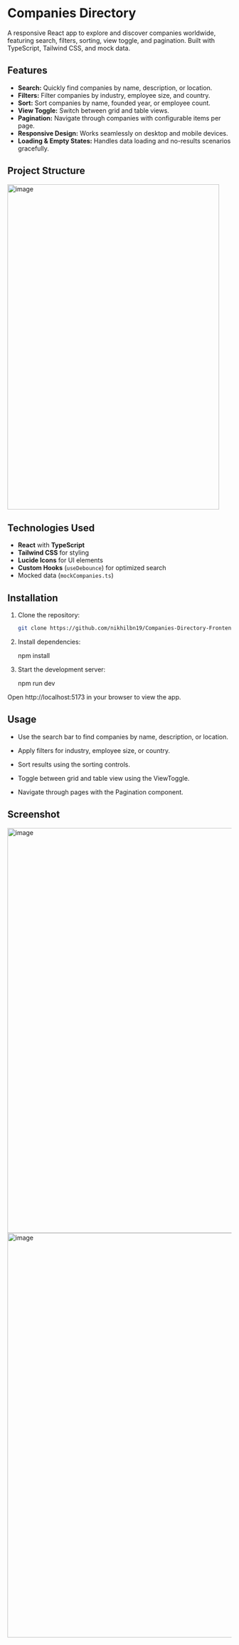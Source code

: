 # Companies Directory

A responsive React app to explore and discover companies worldwide, featuring search, filters, sorting, view toggle, and pagination. Built with TypeScript, Tailwind CSS, and mock data.

## Features

  - **Search:** Quickly find companies by name, description, or location.
  - **Filters:** Filter companies by industry, employee size, and country.
  - **Sort:** Sort companies by name, founded year, or employee count.
  - **View Toggle:** Switch between grid and table views.
  - **Pagination:** Navigate through companies with configurable items per page.
  - **Responsive Design:** Works seamlessly on desktop and mobile devices.
  - **Loading & Empty States:** Handles data loading and no-results scenarios gracefully.

## Project Structure

<img width="476" height="729" alt="image" src="https://github.com/user-attachments/assets/ae601688-2806-4f00-9204-c1b7a3c70f15" />


## Technologies Used

  - **React** with **TypeScript**
  - **Tailwind CSS** for styling
  - **Lucide Icons** for UI elements
  - **Custom Hooks** (`useDebounce`) for optimized search
  - Mocked data (`mockCompanies.ts`)

## Installation

1. Clone the repository:  
   ```bash
   git clone https://github.com/nikhilbn19/Companies-Directory-Frontend-Development-Assignment.git

2. Install dependencies:

    npm install


3. Start the development server:

   npm run dev

Open http://localhost:5173 in your browser to view the app.

## Usage

  - Use the search bar to find companies by name, description, or location.

  - Apply filters for industry, employee size, or country.

  - Sort results using the sorting controls.

  - Toggle between grid and table view using the ViewToggle.

  - Navigate through pages with the Pagination component.

## Screenshot

<img width="1899" height="908" alt="image" src="https://github.com/user-attachments/assets/f32ab7f0-5c87-472e-a704-8d36a58440a7" />

<img width="1896" height="907" alt="image" src="https://github.com/user-attachments/assets/f09d50ac-3e14-4acc-a735-0517e71a5037" />


